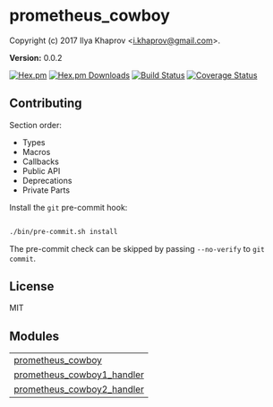 

# prometheus_cowboy #

Copyright (c) 2017 Ilya Khaprov <<i.khaprov@gmail.com>>.

__Version:__ 0.0.2

[![Hex.pm][Hex badge]][Hex link]
[![Hex.pm Downloads][Hex downloads badge]][Hex link]
[![Build Status][Travis badge]][Travis link]
[![Coverage Status][Coveralls badge]][Coveralls link]

## Contributing

Section order:

- Types
- Macros
- Callbacks
- Public API
- Deprecations
- Private Parts

Install the `git` pre-commit hook:

```bash

./bin/pre-commit.sh install

```

The pre-commit check can be skipped by passing `--no-verify` to `git commit`.

## License

MIT

[Hex badge]: https://img.shields.io/hexpm/v/prometheus_cowboy.svg?maxAge=2592000?style=plastic
[Hex link]: https://hex.pm/packages/prometheus_cowboy
[Hex downloads badge]: https://img.shields.io/hexpm/dt/prometheus_cowboy.svg?maxAge=2592000
[Travis badge]: https://travis-ci.org/deadtrickster/prometheus_cowboy.svg?branch=version-3
[Travis link]: https://travis-ci.org/deadtrickster/prometheus_cowboy
[Coveralls badge]: https://coveralls.io/repos/github/deadtrickster/prometheus_cowboy/badge.svg?branch=master
[Coveralls link]: https://coveralls.io/github/deadtrickster/prometheus_cowboy?branch=master


## Modules ##


<table width="100%" border="0" summary="list of modules">
<tr><td><a href="prometheus_cowboy.md" class="module">prometheus_cowboy</a></td></tr>
<tr><td><a href="prometheus_cowboy1_handler.md" class="module">prometheus_cowboy1_handler</a></td></tr>
<tr><td><a href="prometheus_cowboy2_handler.md" class="module">prometheus_cowboy2_handler</a></td></tr></table>

